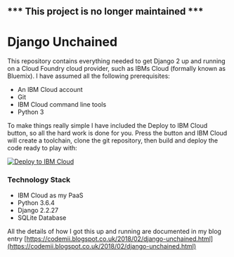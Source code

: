 ## *** This project is no longer maintained ***

# Django Unchained
This repository contains everything needed to get Django 2 up and running on a Cloud Foundry cloud provider, such as IBMs Cloud (formally known as Bluemix). I have assumed all the following prerequisites:
- An IBM Cloud account
- Git
- IBM Cloud command line tools
- Python 3

To make things really simple I have included the Deploy to IBM Cloud button, so all the hard work is done for you. Press the button and IBM Cloud will create a toolchain, clone the git repository, then build and deploy the code ready to play with:

[![Deploy to IBM Cloud](https://bluemix.net/deploy/button.png)](https://bluemix.net/deploy?repository=https://github.com/luketrevorrow/djangounchained.git&env_id=ibm:yp:eu-gb)

### Technology Stack

- IBM Cloud as my PaaS
- Python 3.6.4
- Django 2.2.27
- SQLite Database

All the details of how I got this up and running are documented in my blog entry [https://codemii.blogspot.co.uk/2018/02/django-unchained.html](https://codemii.blogspot.co.uk/2018/02/django-unchained.html)
